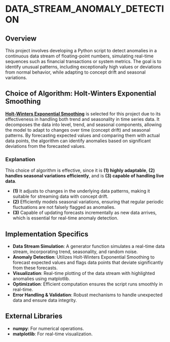 # DATA_STREAM_ANOMALY_DETECTION

## Overview
This project involves developing a Python script to detect anomalies in a continuous data stream of floating-point numbers, simulating real-time sequences such as financial transactions or system metrics. The goal is to identify unusual patterns, including exceptionally high values or deviations from normal behavior, while adapting to concept drift and seasonal variations.

## Choice of Algorithm: Holt-Winters Exponential Smoothing
**[Holt-Winters Exponential Smoothing](https://medium.com/analytics-vidhya/a-thorough-introduction-to-holt-winters-forecasting-c21810b8c0e6)** is selected for this project due to its effectiveness in handling both trend and seasonality in time series data. It decomposes the data into level, trend, and seasonal components, allowing the model to adapt to changes over time (concept drift) and seasonal patterns. By forecasting expected values and comparing them with actual data points, the algorithm can identify anomalies based on significant deviations from the forecasted values.

### Explanation
This choice of algorithm is effective, since it is **(1) highly adaptable**, **(2) handles seasonal variations efficiently**, and is **(3) capable of handling live data**.
- **(1)** It adjusts to changes in the underlying data patterns, making it suitable for streaming data with concept drift.
- **(2)** Efficiently models seasonal variations, ensuring that regular periodic fluctuations are not falsely flagged as anomalies.
- **(3)** Capable of updating forecasts incrementally as new data arrives, which is essential for real-time anomaly detection.

## Implementation Specifics
- **Data Stream Simulation**: A generator function simulates a real-time data stream, incorporating trend, seasonality, and random noise.
- **Anomaly Detection**: Utilizes Holt-Winters Exponential Smoothing to forecast expected values and flags data points that deviate significantly from these forecasts.
- **Visualization**: Real-time plotting of the data stream with highlighted anomalies using matplotlib.
- **Optimization**: Efficient computation ensures the script runs smoothly in real-time.
- **Error Handling & Validation**: Robust mechanisms to handle unexpected data and ensure data integrity.

## External Libraries
- **numpy**: For numerical operations.
- **matplotlib**: For real-time visualization.
